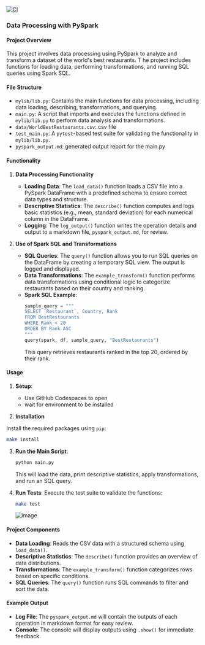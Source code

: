 [![CI](https://github.com/nogibjj/ids-706-w10-jingxuan-li/actions/workflows/cicd.yml/badge.svg)](https://github.com/nogibjj/ids-706-w10-jingxuan-li/actions/workflows/cicd.yml)
### Data Processing with PySpark

#### Project Overview
This project involves data processing using PySpark to analyze and transform a dataset of the world's best restaurants.  T he project includes functions for loading data, performing transformations, and running SQL queries using Spark SQL.

#### File Structure
- `mylib/lib.py`: Contains the main functions for data processing, including data loading, describing, transformations, and querying.
- `main.py`: A script that imports and executes the functions defined in `mylib/lib.py` to perform data analysis and transformations.
- `data/WorldBestRestaurants.csv`: csv file
- `test_main.py`: A `pytest`-based test suite for validating the functionality in `mylib/lib.py`.
- `pyspark_output.md`: generated output report for the main.py

#### Functionality
1. **Data Processing Functionality**
   - **Loading Data**: The `load_data()` function loads a CSV file into a PySpark DataFrame with a predefined schema to ensure correct data types and structure.
   - **Descriptive Statistics**: The `describe()` function computes and logs basic statistics (e.g., mean, standard deviation) for each numerical column in the DataFrame.
   - **Logging**: The `log_output()` function writes the operation details and output to a markdown file, `pyspark_output.md`, for review.

2. **Use of Spark SQL and Transformations**
   - **SQL Queries**: The `query()` function allows you to run SQL queries on the DataFrame by creating a temporary SQL view. The output is logged and displayed.
   - **Data Transformations**: The `example_transform()` function performs data transformations using conditional logic to categorize restaurants based on their country and ranking.
   - **Spark SQL Example**:
     ```python
     sample_query = """
     SELECT `Restaurant`, Country, Rank
     FROM BestRestaurants
     WHERE Rank < 20
     ORDER BY Rank ASC
     """
     query(spark, df, sample_query, "BestRestaurants")
     ```
     This query retrieves restaurants ranked in the top 20, ordered by their rank.

#### Usage
1. **Setup**:
   - Use GitHub Codespaces to open
   - wait for environment to be installed

2. **Installation**

Install the required packages using `pip`:
```bash
make install
```

3. **Run the Main Script**:
   ```bash
   python main.py
   ```
   This will load the data, print descriptive statistics, apply transformations, and run an SQL query.

4. **Run Tests**:
   Execute the test suite to validate the functions:
   ```bash
   make test
   ```
   ![image](https://github.com/user-attachments/assets/fe540995-fdeb-407f-b409-e0f7f1080ccf)


#### Project Components
- **Data Loading**: Reads the CSV data with a structured schema using `load_data()`.
- **Descriptive Statistics**: The `describe()` function provides an overview of data distributions.
- **Transformations**: The `example_transform()` function categorizes rows based on specific conditions.
- **SQL Queries**: The `query()` function runs SQL commands to filter and sort the data.

#### Example Output
- **Log File**: The `pyspark_output.md` will contain the outputs of each operation in markdown format for easy review.
- **Console**: The console will display outputs using `.show()` for immediate feedback.
